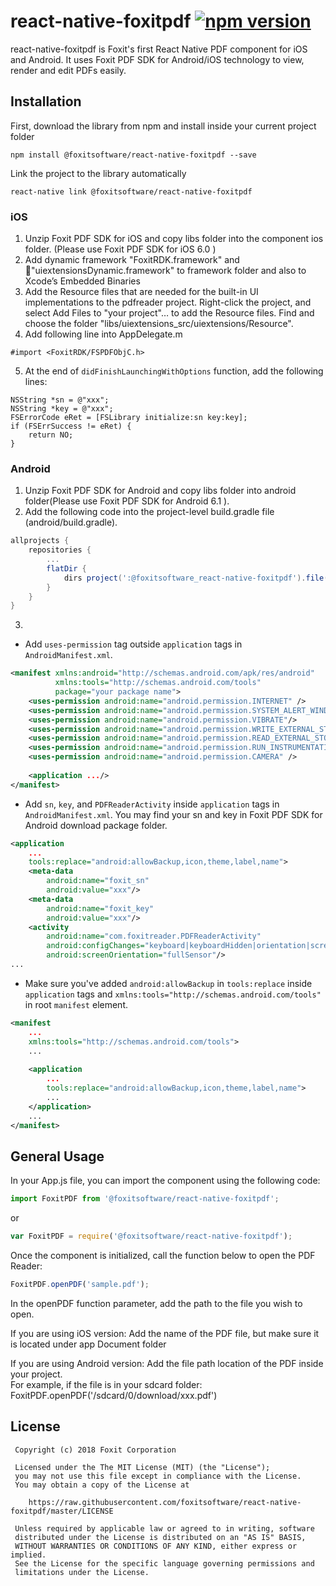 # react-native-foxitpdf [![npm version](https://img.shields.io/npm/v/react-native-foxitpdf.svg?style=flat)](https://www.npmjs.com/package/react-native-foxitpdf)

react-native-foxitpdf is Foxit's first React Native PDF component for iOS and Android. It uses Foxit PDF SDK for Android/iOS technology to view, render and edit PDFs easily. 

## Installation

First, download the library from npm and install inside your current project folder

```
npm install @foxitsoftware/react-native-foxitpdf --save
```

Link the project to the library automatically

```
react-native link @foxitsoftware/react-native-foxitpdf
```

### iOS

1.  Unzip Foxit PDF SDK for iOS and copy libs folder into the component ios folder.  (Please use Foxit PDF SDK for iOS 6.0 )
2.  Add dynamic framework "FoxitRDK.framework" and "uiextensionsDynamic.framework" to framework folder and also to Xcode’s Embedded Binaries
3.  Add the Resource files that are needed for the built-in UI implementations to the pdfreader project. Right-click the project, and select Add Files to "your project"… to add the Resource files. Find and choose the folder "libs/uiextensions_src/uiextensions/Resource".
4.  Add following line into AppDelegate.m

```objc
#import <FoxitRDK/FSPDFObjC.h>
```

5.  At the end of `didFinishLaunchingWithOptions` function, add the following lines:

```objc
NSString *sn = @"xxx";
NSString *key = @"xxx";
FSErrorCode eRet = [FSLibrary initialize:sn key:key];
if (FSErrSuccess != eRet) {
    return NO;
}
```

### Android

1.  Unzip Foxit PDF SDK for Android and copy libs folder into android folder(Please use Foxit PDF SDK for Android 6.1 ).
2.  Add the following code into the project-level build.gradle file (android/build.gradle).

```gradle
allprojects {
    repositories {
        ...
        flatDir {
            dirs project(':@foxitsoftware_react-native-foxitpdf').file("$rootDir/libs")
        }
    }
}
```
3.  
- Add `uses-permission` tag outside `application` tags in `AndroidManifest.xml`.

```xml
<manifest xmlns:android="http://schemas.android.com/apk/res/android"
          xmlns:tools="http://schemas.android.com/tools"
          package="your package name">
    <uses-permission android:name="android.permission.INTERNET" />
    <uses-permission android:name="android.permission.SYSTEM_ALERT_WINDOW"/>
    <uses-permission android:name="android.permission.VIBRATE"/>
    <uses-permission android:name="android.permission.WRITE_EXTERNAL_STORAGE"/>
    <uses-permission android:name="android.permission.READ_EXTERNAL_STORAGE"/>
    <uses-permission android:name="android.permission.RUN_INSTRUMENTATION"/>
    <uses-permission android:name="android.permission.CAMERA" />
    
    <application .../>
</manifest>
```

- Add `sn`, `key`, and `PDFReaderActivity` inside `application` tags in `AndroidManifest.xml`. You may find your sn and key in Foxit PDF SDK for Android download package folder.

```xml
<application
    ...
    tools:replace="android:allowBackup,icon,theme,label,name">
    <meta-data
        android:name="foxit_sn"
        android:value="xxx"/>
    <meta-data
        android:name="foxit_key"
        android:value="xxx"/>
    <activity
        android:name="com.foxitreader.PDFReaderActivity"
        android:configChanges="keyboard|keyboardHidden|orientation|screenSize"
        android:screenOrientation="fullSensor"/>
...
```
- Make sure you've added `android:allowBackup` in `tools:replace` inside `application` tags and `xmlns:tools="http://schemas.android.com/tools"` in root `manifest` element.

```xml
<manifest
    ...
    xmlns:tools="http://schemas.android.com/tools">
    ...
  
    <application
        ...
        tools:replace="android:allowBackup,icon,theme,label,name">
        ...
    </application>
    ...
</manifest>          
```
## General Usage

In your App.js file, you can import the component using the following code:

```js
import FoxitPDF from '@foxitsoftware/react-native-foxitpdf';
```

or

```js
var FoxitPDF = require('@foxitsoftware/react-native-foxitpdf');
```

Once the component is initialized, call the function below to open the PDF Reader:

```js
FoxitPDF.openPDF('sample.pdf');
```

In the openPDF function parameter, add the path to the file you wish to open.

If you are using iOS version: Add the name of the PDF file, but make sure it is located under app Document folder

If you are using Android version: Add the file path location of the PDF inside your project.  
For example, if the file is in your sdcard folder: FoxitPDF.openPDF('/sdcard/0/download/xxx.pdf')

## License

     Copyright (c) 2018 Foxit Corporation

     Licensed under the The MIT License (MIT) (the "License");
     you may not use this file except in compliance with the License.
     You may obtain a copy of the License at

        https://raw.githubusercontent.com/foxitsoftware/react-native-foxitpdf/master/LICENSE

     Unless required by applicable law or agreed to in writing, software
     distributed under the License is distributed on an "AS IS" BASIS,
     WITHOUT WARRANTIES OR CONDITIONS OF ANY KIND, either express or implied.
     See the License for the specific language governing permissions and
     limitations under the License.

